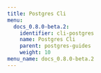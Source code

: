 ```yaml
---
title: Postgres Cli
menu:
  docs_0.8.0-beta.2:
    identifier: cli-postgres
    name: Postgres Cli
    parent: postgres-guides
    weight: 10
menu_name: docs_0.8.0-beta.2
---
```

